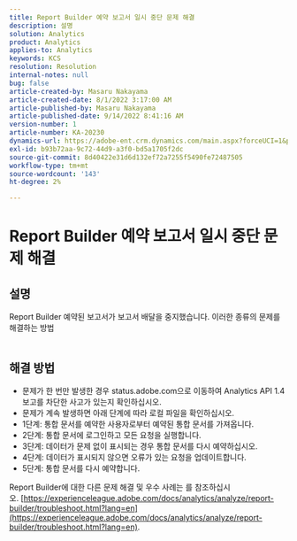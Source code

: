 ```yaml
---
title: Report Builder 예약 보고서 일시 중단 문제 해결
description: 설명
solution: Analytics
product: Analytics
applies-to: Analytics
keywords: KCS
resolution: Resolution
internal-notes: null
bug: false
article-created-by: Masaru Nakayama
article-created-date: 8/1/2022 3:17:00 AM
article-published-by: Masaru Nakayama
article-published-date: 9/14/2022 8:41:16 AM
version-number: 1
article-number: KA-20230
dynamics-url: https://adobe-ent.crm.dynamics.com/main.aspx?forceUCI=1&pagetype=entityrecord&etn=knowledgearticle&id=bd999166-4811-ed11-b83d-00224808629f
exl-id: b93b72aa-9c72-44d9-a3f0-bd5a1705f2dc
source-git-commit: 8d40422e31d6d132ef72a7255f5490fe72487505
workflow-type: tm+mt
source-wordcount: '143'
ht-degree: 2%

---
```


# Report Builder 예약 보고서 일시 중단 문제 해결

## 설명

Report Builder 예약된 보고서가 보고서 배달을 중지했습니다. 이러한 종류의 문제를 해결하는 방법
<br> 

## 해결 방법


- 문제가 한 번만 발생한 경우 status.adobe.com으로 이동하여 Analytics API 1.4 보고를 차단한 사고가 있는지 확인하십시오.
- 문제가 계속 발생하면 아래 단계에 따라 로컬 파일을 확인하십시오.
- 1단계: 통합 문서를 예약한 사용자로부터 예약된 통합 문서를 가져옵니다.
- 2단계: 통합 문서에 로그인하고 모든 요청을 실행합니다.
- 3단계: 데이터가 문제 없이 표시되는 경우 통합 문서를 다시 예약하십시오.
- 4단계: 데이터가 표시되지 않으면 오류가 있는 요청을 업데이트합니다.
- 5단계: 통합 문서를 다시 예약합니다.


Report Builder에 대한 다른 문제 해결 및 우수 사례는 를 참조하십시오. [https://experienceleague.adobe.com/docs/analytics/analyze/report-builder/troubleshoot.html?lang=en](https://experienceleague.adobe.com/docs/analytics/analyze/report-builder/troubleshoot.html?lang=en).
